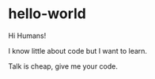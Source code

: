 # hello-world

Hi Humans!

I know little about code but I want to learn.

Talk is cheap, give me your code.

